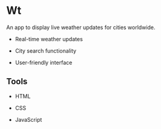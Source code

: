 # Wt
An app to display live weather updates for cities worldwide.
- Real-time weather updates 

- City search functionality 

- User-friendly interface 

## Tools 

- HTML 

- CSS 

- JavaScript 
